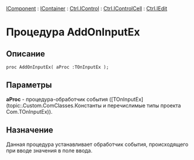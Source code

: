 ﻿---
Link: .Ctrl.IEdit.@AddOnInputEx
---

[IComponent](topic:Com.Custom.ComClasses.IComponent.Default) :
[IContainer](topic:Com.Custom.ComClasses.IContainer.Default) :
[Ctrl.IControl](topic:Com.Custom.ComClasses.Ctrl.IControl.Default) :
[Ctrl.IControlCell](topic:Com.Custom.ComClasses.Ctrl.IControlCell.Default) :
[Ctrl.IEdit](Default)

# Процедура AddOnInputEx

## Описание

    proc AddOnInputEx( aProc :TOnInputEx );

## Параметры

**aProc** - процедура-обработчик события ([TOnInputEx](topic:.Custom.ComClasses.Константы и перечислимые типы проекта Com.TOnInputEx)).

## Назначение

Данная процедура устанавливает обработчик события, происходящего при вводе
значения в поле ввода.